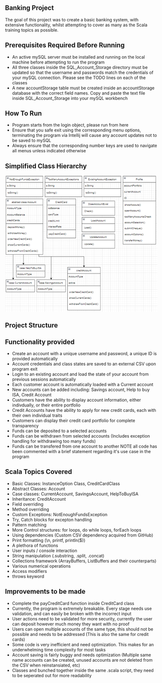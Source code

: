 Banking Project
--------------------------------------------------------------
The goal of this project was to create a basic banking system, with extensive functionality, whilst attempting to cover as many as the Scala training topics as possible. 

Prerequisites Required Before Running
--------------------------------------------------------------
- An active mySQL server must be installed and running on the local machine before attempting to run the program
- All three classes inside the SQL_Account_Storage directory must be updated so that the username and passwords match the credentials of your mySQL connection. Please see the TODO lines on each of the classes
- A new accountStorage table must be created inside an accountStorage database with the correct field names. Copy and paste the text file inside SQL_Account_Storage into your mySQL workbench

How To Run
--------------------------------------------------------------
- Program starts from the login object, please run from here
- Ensure that you safe exit using the corresponding menu options, terminating the program via Intellij will cause any account updates not to be saved to mySQL
- Always ensure that the corresponding number keys are used to navigate all menus unless indicated otherwise

Simplified Class Hierarchy 
--------------------------------------------------------------
![Alt text](ClassHierarchy.PNG "Optional title")

Project Structure
--------------------------------------------------------------

Functionality provided
--------------------------------------------------------------
- Create an account with a unique username and password, a unique ID is provided automatically
- Account credentials and class states are saved to an external CSV upon program exit
- Login to an existing account and load the state of your account from previous sessions automatically
- Each customer account is automatically loaded with a Current account
- New accounts can be added including: Savings account, Help to buy ISA, Credit Account
- Customers have the ability to display account information, either indivdually, or their entire portfolio
- Credit Accounts have the ability to apply for new credit cards, each with their own individual traits
- Customers can display their credit card portfolio for complete transparency 
- Funds can be deposited to a selected accounts 
- Funds can be withdrawn from selected accounts (Includes exception handling for withdrawing too many funds)
- Funds can be transfered from one account to another
NOTE all code has been commented with a brief statement regarding it's use case in the program

Scala Topics Covered
--------------------------------------------------------------
- Basic Classes: InstanceOption Class, CreditCardClass
- Abstract Classes: Account
- Case classes: CurrentAccount, SavingsAccount, HelpToBuyISA 
- Inheritance: CreditAccount
- Field overriding
- Method overriding
- Custom Exceptions: NotEnoughFundsException
- Try, Catch blocks for excepton handling
- Pattern matching 
- More Control structures: for loops, do while loops, forEach loops
- Using dependencies (Custom CSV dependency acquired from GitHub)
- Print formatting (\n, printf, println($))
- A plethora of functions
- User inputs / console interaction
- String manipulation (.substring, .split, .concat)
- Collections framework (ArrayBuffers, ListBuffers and their counterparts)
- Various numerical operations
- Access modifiers
- throws keyword

Improvements to be made
--------------------------------------------------------------
- Complete the payCreditCard function inside CreditCard class
- Currently, the program is extremely breakable. Every stage needs use validation, and can easily be broken with the incorrect input
- User actions need to be validated for more security, currently the user can deposit however much money they want with no proof
- Users can open multiple accounts of the same type, this should not be possible and needs to be addressed (This is also the same for credit cards)
- Some code is very inefficient and need optimization. This makes for an underwhelming time complexity for most tasks
- Account saving is fairly buggy and needs optimization (Multiple same name accounts can be created, unused accounts are not deleted from the CSV when reinstansiated, etc)
- Classes and bunched together inside the same .scala script, they need to be seperated out for more readability
